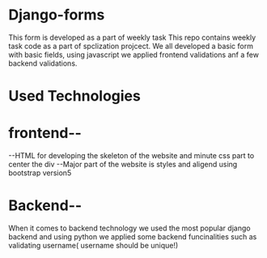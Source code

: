 # Django-forms
This form is developed as a part of weekly task
This repo contains weekly task code as a part of spclization projcect. We all developed a basic form with basic fields, using javascript we applied frontend validations anf
a few backend validations.
# Used Technologies 

# frontend--

--HTML for developing the skeleton of the website and minute css part to center the div
--Major part of the website is styles and aligend using bootstrap version5

# Backend--

When it comes to backend technology we used the most popular django backend and using python we applied some backend funcinalities such as 
validating username( username should be unique!)
